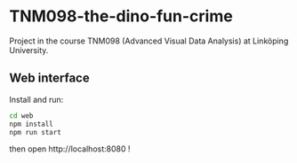 # TNM098-the-dino-fun-crime
Project in the course TNM098 (Advanced Visual Data Analysis) at Linköping University.

## Web interface

Install and run:

```bash
cd web
npm install
npm run start
```

then open http://localhost:8080 !
